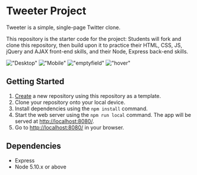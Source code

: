 # Tweeter Project

Tweeter is a simple, single-page Twitter clone.

This repository is the starter code for the project: Students will fork and clone this repository, then build upon it to practice their HTML, CSS, JS, jQuery and AJAX front-end skills, and their Node, Express back-end skills.


!["Desktop"](https://github.com/sfia-o/tweeter/blob/master/screenshots/Screenshot%2520from%25202023-07-19%252014-54-53.png)
!["Mobile"](https://github.com/sfia-o/tweeter/blob/master/screenshots/Screenshot%2520from%25202023-07-19%252014-55-21.png)
!["emptyfield"](https://github.com/sfia-o/tweeter/blob/master/screenshots/Screenshot%2520from%25202023-07-19%252014-54-40.png)
!["hover"](https://github.com/sfia-o/tweeter/blob/master/screenshots/Screenshot%2520from%25202023-07-19%252014-56-05.png)

## Getting Started

1. [Create](https://docs.github.com/en/repositories/creating-and-managing-repositories/creating-a-repository-from-a-template) a new repository using this repository as a template.
2. Clone your repository onto your local device.
3. Install dependencies using the `npm install` command.
3. Start the web server using the `npm run local` command. The app will be served at <http://localhost:8080/>.
4. Go to <http://localhost:8080/> in your browser.

## Dependencies

- Express
- Node 5.10.x or above
